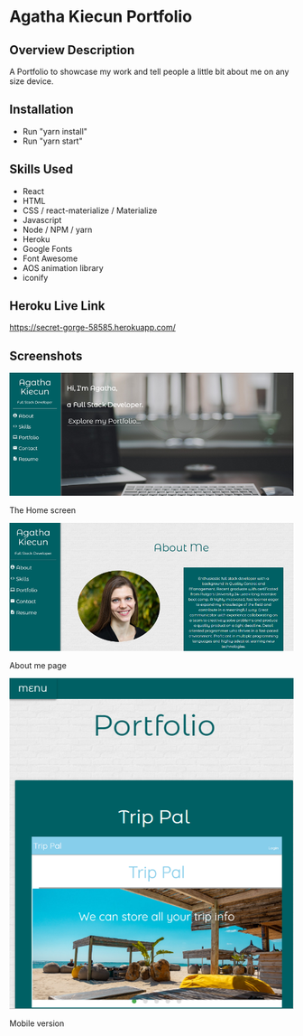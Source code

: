 Agatha Kiecun Portfolio
========== 

Overview Description
--------------------

A Portfolio to showcase my work and tell people a little bit about me on any size device. 


Installation
-----------------

- Run "yarn install"
- Run "yarn start"


Skills Used
-----------

- React
- HTML 
- CSS / react-materialize / Materialize
- Javascript
- Node / NPM / yarn
- Heroku
- Google Fonts
- Font Awesome
- AOS animation library
- iconify 


Heroku Live Link
----------------

https://secret-gorge-58585.herokuapp.com/



Screenshots
-----------

![Image 1](/src/images/home.png)

The Home screen 

![Image 1](/src/images/about.png)

About me page

![Image 1](/src/images/mobile.png)

Mobile version





